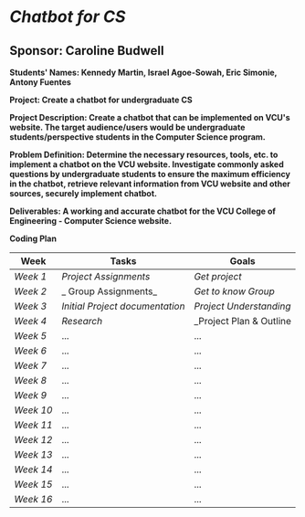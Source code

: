 # *Chatbot for CS*
## **Sponsor: Caroline Budwell**

**Students' Names: Kennedy Martin, Israel Agoe-Sowah, Eric Simonie, Antony Fuentes**

**Project: Create a chatbot for undergraduate CS**

**Project Description: Create a chatbot that can be implemented on VCU's website. The target audience/users would be undergraduate students/perspective students in the Computer Science program.**

**Problem Definition: Determine the necessary resources, tools, etc. to implement a chatbot on the VCU website. Investigate commonly asked questions by undergraduate students to ensure the maximum efficiency in the chatbot, retrieve relevant information from VCU website and other sources, securely implement chatbot.**

**Deliverables: A working and accurate chatbot for the VCU College of Engineering - Computer Science website.**

**Coding Plan**

| Week | Tasks | Goals |
|------|-------|-------|
| _Week 1_ | _Project Assignments_ | _Get project_ |
| _Week 2_ | _ Group Assignments_ | _Get to know Group_ |
| _Week 3_ | _Initial Project documentation_ | _Project Understanding_ |
| _Week 4_ | _Research_ | _Project Plan & Outline |
| _Week 5_ | ... | ... |
| _Week 6_ | ... | ... |
| _Week 7_ | ... | ... |
| _Week 8_ | ... | ... |
| _Week 9_ | ... | ... |
| _Week 10_ | ... | ... |
| _Week 11_ | ... | ... |
| _Week 12_ | ... | ... |
| _Week 13_ | ... | ... |
| _Week 14_ | ... | ... |
| _Week 15_ | ... | ... |
| _Week 16_ | ... | ... |
